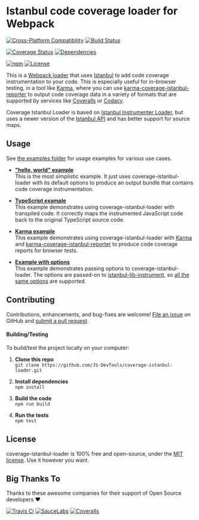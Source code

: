 Istanbul code coverage loader for Webpack
==============================================

[![Cross-Platform Compatibility](https://jstools.dev/img/badges/os-badges.svg)](https://travis-ci.com/JS-DevTools/coverage-istanbul-loader)
[![Build Status](https://api.travis-ci.com/JS-DevTools/coverage-istanbul-loader.svg?branch=master)](https://travis-ci.com/JS-DevTools/coverage-istanbul-loader)

[![Coverage Status](https://coveralls.io/repos/github/JS-DevTools/coverage-istanbul-loader/badge.svg?branch=master)](https://coveralls.io/github/JS-DevTools/coverage-istanbul-loader?branch=master)
[![Dependencies](https://david-dm.org/JS-DevTools/coverage-istanbul-loader.svg)](https://david-dm.org/JS-DevTools/coverage-istanbul-loader)

[![npm](https://img.shields.io/npm/v/coverage-istanbul-loader.svg?maxAge=43200)](https://www.npmjs.com/package/coverage-istanbul-loader)
[![License](https://img.shields.io/npm/l/coverage-istanbul-loader.svg?maxAge=2592000)](LICENSE)



This is a [Webpack loader](https://webpack.js.org/loaders/) that uses [Istanbul](https://istanbul.js.org/) to add code coverage instrumentation to your code. This is especially useful for in-browser testing, in a tool like [Karma](https://karma-runner.github.io/3.0/index.html), where you can use [karma-coverage-istanbul-reporter](https://github.com/mattlewis92/karma-coverage-istanbul-reporter) to output code coverage data in a variety of formats that are supported by services like [Coveralls](https://coveralls.io/) or [Codacy](https://www.codacy.com/).

Coverage Istanbul Loader is based on [Istanbul Instrumenter Loader](https://github.com/webpack-contrib/istanbul-instrumenter-loader), but uses a newer version of the [Istanbul API](https://github.com/istanbuljs/istanbuljs/tree/master/packages/istanbul-lib-instrument) and has better support for source maps.



Usage
--------------------------
See [the examples folder](examples) for usage examples for various use cases.

- **["hello, world" example](examples/hello-world)**<br>
  This is the most simplistic example.  It just uses coverage-istanbul-loader with its default options to produce an output bundle that contains code coverage instrumentation.

- **[TypeScript example](examples/typescript)**<br>
  This example demonstrates using coverage-istanbul-loader with transpiled code.  It correctly maps the instrumented JavaScript code back to the original TypeScript source code.

- **[Karma example](examples/karma)**<br>
  This example demonstrates using coverage-istanbul-loader with [Karma](https://karma-runner.github.io/3.0/index.html) and [karma-coverage-istanbul-reporter](https://github.com/mattlewis92/karma-coverage-istanbul-reporter) to produce code coverage reports for browser tests.

- **[Example with options](examples/options)**<br>
  This example demonstrates passing options to coverage-istanbul-loader.  The options are passed-on to [istanbul-lib-instrument](https://github.com/istanbuljs/istanbuljs/tree/master/packages/istanbul-lib-instrument), so [all the same options](https://github.com/istanbuljs/istanbuljs/blob/25509c7ff31f114e7036a940ed799d6d0548b706/packages/istanbul-lib-instrument/src/instrumenter.js#L11-L33) are supported.



Contributing
--------------------------
Contributions, enhancements, and bug-fixes are welcome! [File an issue](https://github.com/JS-DevTools/coverage-istanbul-loader/issues) on GitHub and [submit a pull request](https://github.com/JS-DevTools/coverage-istanbul-loader/pulls).

#### Building/Testing
To build/test the project locally on your computer:

1. __Clone this repo__<br>
`git clone https://github.com/JS-DevTools/coverage-istanbul-loader.git`

2. __Install dependencies__<br>
`npm install`

3. __Build the code__<br>
`npm run build`

4. __Run the tests__<br>
`npm test`



License
--------------------------
coverage-istanbul-loader is 100% free and open-source, under the [MIT license](LICENSE). Use it however you want.



Big Thanks To
--------------------------
Thanks to these awesome companies for their support of Open Source developers ❤

[![Travis CI](https://jstools.dev/img/badges/travis-ci.svg)](https://travis-ci.com)
[![SauceLabs](https://jstools.dev/img/badges/sauce-labs.svg)](https://saucelabs.com)
[![Coveralls](https://jstools.dev/img/badges/coveralls.svg)](https://coveralls.io)
